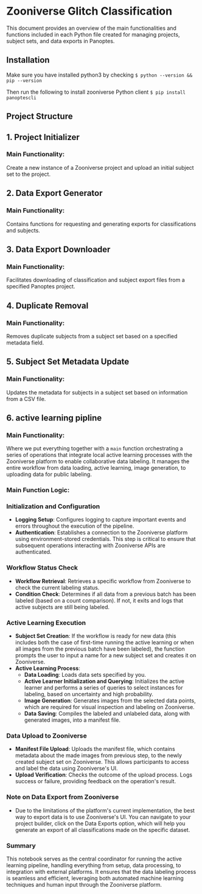 # Zooniverse Glitch Classification
This document provides an overview of the main functionalities and functions included in each Python file created for managing projects, subject sets, and data exports in Panoptes.

## Installation 

Make sure you have installed python3 by checking
`$ python --version && pip --version`

Then run the following to install zooniverse Python client
`$ pip install panoptescli`

## Project Structure 
## 1. Project Initializer

### Main Functionality:

Create a new instance of a Zooniverse project and upload an initial subject set to the project.

## 2. Data Export Generator

### Main Functionality:

Contains functions for requesting and generating exports for classifications and subjects.

## 3. Data Export Downloader

### Main Functionality:

Facilitates downloading of classification and subject export files from a specified Panoptes project.

## 4. Duplicate Removal

### Main Functionality:

Removes duplicate subjects from a subject set based on a specified metadata field.

## 5. Subject Set Metadata Update

### Main Functionality:

Updates the metadata for subjects in a subject set based on information from a CSV file.

## 6. active learning pipline

### Main Functionality:
Where we put everything together with a  `main` function orchestrating a series of operations that integrate local active learning processes with the Zooniverse platform to enable collaborative data labeling. It manages the entire workflow from data loading, active learning, image generation, to uploading data for public labeling.

### Main Function Logic:

### Initialization and Configuration
- **Logging Setup**: Configures logging to capture important events and errors throughout the execution of the pipeline.
- **Authentication**: Establishes a connection to the Zooniverse platform using environment-stored credentials. This step is critical to ensure that subsequent operations interacting with Zooniverse APIs are authenticated.

### Workflow Status Check
- **Workflow Retrieval**: Retrieves a specific workflow from Zooniverse to check the current labeling status.
- **Condition Check**: Determines if all data from a previous batch has been labeled (based on a count comparison). If not, it exits and logs that active subjects are still being labeled.

### Active Learning Execution
- **Subject Set Creation**: If the workflow is ready for new data (this includes both the case of first-time running the active learning or when all images from the previous batch have been labeled), the function prompts the user to input a name for a new subject set and creates it on Zooniverse.
- **Active Learning Process**:
  - **Data Loading**: Loads data sets specified by you.
  - **Active Learner Initialization and Querying**: Initializes the active learner and performs a series of queries to select instances for labeling, based on uncertainty and high probability.
  - **Image Generation**: Generates images from the selected data points, which are required for visual inspection and labeling on Zooniverse.
  - **Data Saving**: Compiles the labeled and unlabeled data, along with generated images, into a manifest file.
  
### Data Upload to Zooniverse
- **Manifest File Upload**: Uploads the manifest file, which contains metadata about the made images from previous step, to the newly created subject set on Zooniverse. This allows participants to access and label the data using Zooniverse's UI.
- **Upload Verification**: Checks the outcome of the upload process. Logs success or failure, providing feedback on the operation's result.

### Note on Data Export from Zooniverse
- Due to the limitations of the platform's current implementation, the best way to export data is to use Zooniverse's UI. You can navigate to your project builder, click on the Data Exports option, which will help you generate an export of all classifications made on the specific dataset.
  
### Summary
This notebook serves as the central coordinator for running the active learning pipeline, handling everything from setup, data processing, to integration with external platforms. It ensures that the data labeling process is seamless and efficient, leveraging both automated machine learning techniques and human input through the Zooniverse platform.